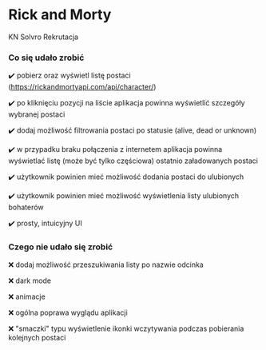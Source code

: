 # Rick and Morty
KN Solvro Rekrutacja

### Co się udało zrobić

:heavy_check_mark: pobierz oraz wyświetl listę postaci (https://rickandmortyapi.com/api/character/)

:heavy_check_mark: po kliknięciu pozycji na liście aplikacja powinna wyświetlić szczegóły wybranej postaci

:heavy_check_mark: dodaj możliwość filtrowania postaci po statusie (alive, dead or unknown)

:heavy_check_mark: w przypadku braku połączenia z internetem aplikacja powinna wyświetlać listę (może być tylko częściowa) ostatnio załadowanych postaci

:heavy_check_mark: użytkownik powinien mieć możliwość dodania postaci do ulubionych

:heavy_check_mark: użytkownik powinien mieć możliwość wyświetlenia listy ulubionych bohaterów

:heavy_check_mark: prosty, intuicyjny UI

### Czego nie udało się zrobić

:x: dodaj możliwość przeszukiwania listy po nazwie odcinka

:x: dark mode

:x: animacje

:x: ogólna poprawa wyglądu aplikacji

:x: "smaczki" typu wyświetlenie ikonki wczytywania podczas pobierania kolejnych postaci

